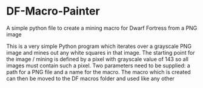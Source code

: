 # DF-Macro-Painter
A simple python file to create a mining macro for Dwarf Fortress from a PNG image

This is a very simple Python program which iterates over a grayscale PNG image and mines out any white squares in that image.
The starting point for the image / mining is defined by a pixel with grayscale value of 143 so all images must contain such a pixel.
Two parameters need to be supplied: a path for a PNG file and a name for the macro. The macro which is created can then be moved to the DF macros folder and used like any other
